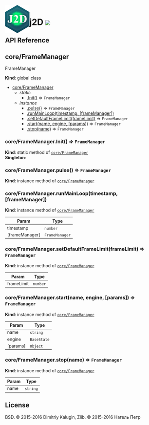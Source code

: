 <img src="https://github.com/fsggs/j2d/blob/0.2.0-dev/src/img/logo.png?raw=true" align="left" width="80"/>
<h1 align="left">j2D <a href="https://www.versioneye.com/user/projects/56afa5f63d82b9003761dfc8">
    <img src="https://www.versioneye.com/user/projects/56afa5f63d82b9003761dfc8/badge.svg?style=flat"/></a></h1>


## API Reference

<a name="core/FrameManager"></a>

## core/FrameManager
FrameManager

**Kind**: global class  

* [core/FrameManager](#core/FrameManager)
    * _static_
        * [.Init()](#core/FrameManager.Init) ⇒ <code>FrameManager</code>
    * _instance_
        * [.pulse()](#core/FrameManager+pulse) ⇒ <code>FrameManager</code>
        * [.runMainLoop(timestamp, [frameManager])](#core/FrameManager+runMainLoop)
        * [.setDefaultFrameLimit(frameLimit)](#core/FrameManager+setDefaultFrameLimit) ⇒ <code>FrameManager</code>
        * [.start(name, engine, [params])](#core/FrameManager+start) ⇒ <code>FrameManager</code>
        * [.stop(name)](#core/FrameManager+stop) ⇒ <code>FrameManager</code>

<a name="core/FrameManager.Init"></a>

### core/FrameManager.Init() ⇒ <code>FrameManager</code>
**Kind**: static method of <code>[core/FrameManager](#core/FrameManager)</code>  
**Singleton**:   
<a name="core/FrameManager+pulse"></a>

### core/FrameManager.pulse() ⇒ <code>FrameManager</code>
**Kind**: instance method of <code>[core/FrameManager](#core/FrameManager)</code>  
<a name="core/FrameManager+runMainLoop"></a>

### core/FrameManager.runMainLoop(timestamp, [frameManager])
**Kind**: instance method of <code>[core/FrameManager](#core/FrameManager)</code>  

| Param | Type |
| --- | --- |
| timestamp | <code>number</code> | 
| [frameManager] | <code>FrameManager</code> | 

<a name="core/FrameManager+setDefaultFrameLimit"></a>

### core/FrameManager.setDefaultFrameLimit(frameLimit) ⇒ <code>FrameManager</code>
**Kind**: instance method of <code>[core/FrameManager](#core/FrameManager)</code>  

| Param | Type |
| --- | --- |
| frameLimit | <code>number</code> | 

<a name="core/FrameManager+start"></a>

### core/FrameManager.start(name, engine, [params]) ⇒ <code>FrameManager</code>
**Kind**: instance method of <code>[core/FrameManager](#core/FrameManager)</code>  

| Param | Type |
| --- | --- |
| name | <code>string</code> | 
| engine | <code>BaseState</code> | 
| [params] | <code>Object</code> | 

<a name="core/FrameManager+stop"></a>

### core/FrameManager.stop(name) ⇒ <code>FrameManager</code>
**Kind**: instance method of <code>[core/FrameManager](#core/FrameManager)</code>  

| Param | Type |
| --- | --- |
| name | <code>string</code> | 


## License

BSD. © 2015-2016 Dimitriy Kalugin, Zlib. © 2015-2016 Нагель Петр

